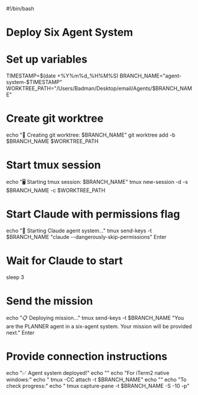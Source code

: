 #!/bin/bash
# Deploy Six Agent System

# Set up variables
TIMESTAMP=$(date +%Y%m%d_%H%M%S)
BRANCH_NAME="agent-system-$TIMESTAMP"
WORKTREE_PATH="/Users/Badman/Desktop/email/Agents/$BRANCH_NAME"

# Create git worktree
echo "🌳 Creating git worktree: $BRANCH_NAME"
git worktree add -b $BRANCH_NAME $WORKTREE_PATH

# Start tmux session
echo "🖥️ Starting tmux session: $BRANCH_NAME"
tmux new-session -d -s $BRANCH_NAME -c $WORKTREE_PATH

# Start Claude with permissions flag
echo "🤖 Starting Claude agent system..."
tmux send-keys -t $BRANCH_NAME "claude --dangerously-skip-permissions" Enter

# Wait for Claude to start
sleep 3

# Send the mission
echo "📋 Deploying mission..."
tmux send-keys -t $BRANCH_NAME "You are the PLANNER agent in a six-agent system. Your mission will be provided next." Enter

# Provide connection instructions
echo "✅ Agent system deployed!"
echo ""
echo "For iTerm2 native windows:"
echo "  tmux -CC attach -t $BRANCH_NAME"
echo ""
echo "To check progress:"
echo "  tmux capture-pane -t $BRANCH_NAME -S -10 -p"